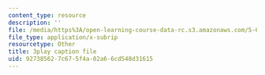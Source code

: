 ```yaml
---
content_type: resource
description: ''
file: /media/https%3A/open-learning-course-data-rc.s3.amazonaws.com/5-61-physical-chemistry-fall-2017/927385627c675f4a02a66cd548d31615_TEMQhpsGFg.srt
file_type: application/x-subrip
resourcetype: Other
title: 3play caption file
uid: 92738562-7c67-5f4a-02a6-6cd548d31615
---
```


